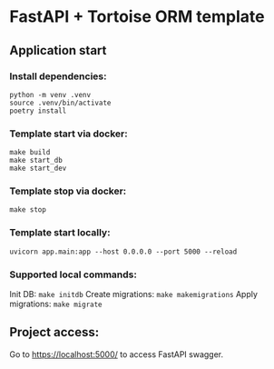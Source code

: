 # FastAPI + Tortoise ORM template

## Application start

### Install dependencies:
```
python -m venv .venv
source .venv/bin/activate
poetry install
```

### Template start via docker:
```
make build
make start_db
make start_dev
```

### Template stop via docker:

`make stop`

### Template start locally:

`uvicorn app.main:app --host 0.0.0.0 --port 5000 --reload`

### Supported local commands:

Init DB: `make initdb`
Create migrations: `make makemigrations`
Apply migrations: `make migrate`

## Project access:

Go to [https://localhost:5000/](https://localhost:5000/) to access FastAPI swagger.
